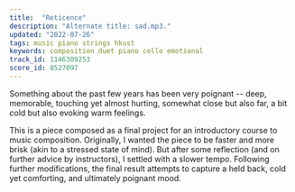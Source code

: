```yaml
---
title:  "Reticence"
description: "Alternate title: sad.mp3."
updated: "2022-07-26"
tags: music piano strings hkust
keywords: composition duet piano cello emotional
track_id: 1146309253
score_id: 8527097
---
```


Something about the past few years has been very poignant -- deep, memorable, touching yet almost hurting, somewhat close but also far, a bit cold but also evoking warm feelings.

This is a piece composed as a final project for an introductory course to music composition. Originally, I wanted the piece to be faster and more brisk (akin to a stressed state of mind). But after some reflection (and on further advice by instructors), I settled with a slower tempo. Following further modifications, the final result attempts to capture a held back, cold yet comforting, and ultimately poignant mood.
